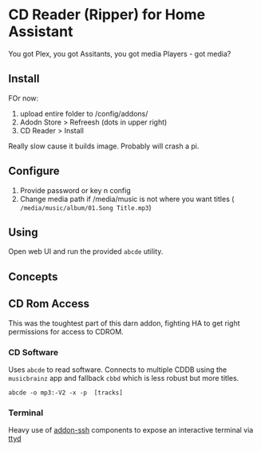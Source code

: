 # CD Reader (Ripper) for Home Assistant

You got Plex, you got Assitants, you got media Players - got media?

## Install

FOr now:
1) upload entire folder to /config/addons/
2) Adodn Store > Refreesh (dots in upper right)
3) CD Reader > Install

Really slow cause it builds image. Probably will crash a pi.


## Configure

1) Provide password or key n config
2) Change media path if /media/music is not where you want titles ( `/media/music/album/01.Song Title.mp3`)

## Using

Open web UI and run the provided `abcde` utility.


## Concepts

## CD Rom Access

This was the toughtest part of this darn addon, fighting HA to get right permissions for access to CDROM.

### CD Software

Uses `abcde` to read software.   Connects to multiple CDDB using the `musicbrainz` app and fallback `cbbd` which is less robust but more titles.

`abcde -o mp3:-V2 -x -p  [tracks]`


### Terminal

Heavy use of [addon-ssh](https://github.com/hassio-addons/addon-ssh) components to expose an interactive terminal via [ttyd](https://github.com/tsl0922/ttyd.git)